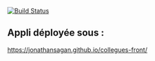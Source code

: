 [![Build Status](https://travis-ci.org/jonathansagan/collegues-front.svg?branch=master)](https://travis-ci.org/jonathansagan/collegues-front)



## Appli déployée sous : 
https://jonathansagan.github.io/collegues-front/

